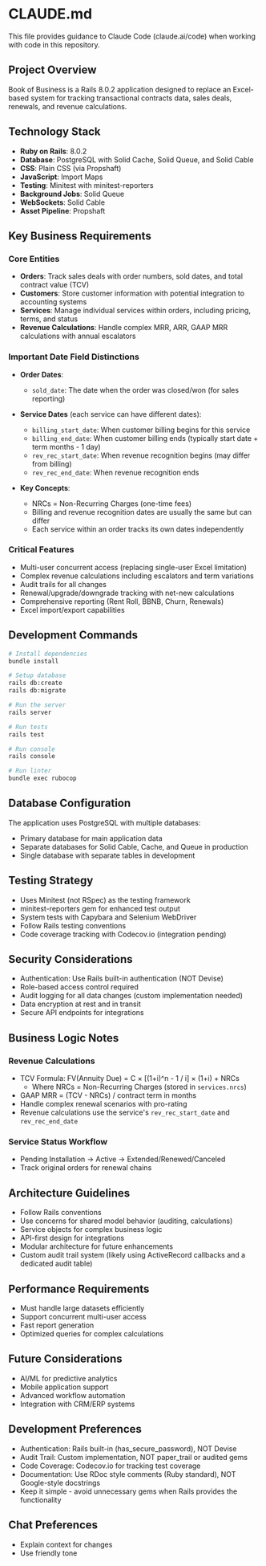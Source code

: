 # CLAUDE.md

This file provides guidance to Claude Code (claude.ai/code) when working with code in this repository.

## Project Overview

Book of Business is a Rails 8.0.2 application designed to replace an Excel-based system for tracking transactional contracts data, sales deals, renewals, and revenue calculations.

## Technology Stack

- **Ruby on Rails**: 8.0.2
- **Database**: PostgreSQL with Solid Cache, Solid Queue, and Solid Cable
- **CSS**: Plain CSS (via Propshaft)
- **JavaScript**: Import Maps
- **Testing**: Minitest with minitest-reporters
- **Background Jobs**: Solid Queue
- **WebSockets**: Solid Cable
- **Asset Pipeline**: Propshaft

## Key Business Requirements

### Core Entities

- **Orders**: Track sales deals with order numbers, sold dates, and total contract value (TCV)
- **Customers**: Store customer information with potential integration to accounting systems
- **Services**: Manage individual services within orders, including pricing, terms, and status
- **Revenue Calculations**: Handle complex MRR, ARR, GAAP MRR calculations with annual escalators

### Important Date Field Distinctions

- **Order Dates**:
  - `sold_date`: The date when the order was closed/won (for sales reporting)

- **Service Dates** (each service can have different dates):
  - `billing_start_date`: When customer billing begins for this service
  - `billing_end_date`: When customer billing ends (typically start date + term months - 1 day)
  - `rev_rec_start_date`: When revenue recognition begins (may differ from billing)
  - `rev_rec_end_date`: When revenue recognition ends
  
- **Key Concepts**:
  - NRCs = Non-Recurring Charges (one-time fees)
  - Billing and revenue recognition dates are usually the same but can differ
  - Each service within an order tracks its own dates independently

### Critical Features

- Multi-user concurrent access (replacing single-user Excel limitation)
- Complex revenue calculations including escalators and term variations
- Audit trails for all changes
- Renewal/upgrade/downgrade tracking with net-new calculations
- Comprehensive reporting (Rent Roll, BBNB, Churn, Renewals)
- Excel import/export capabilities

## Development Commands

```bash
# Install dependencies
bundle install

# Setup database
rails db:create
rails db:migrate

# Run the server
rails server

# Run tests
rails test

# Run console
rails console

# Run linter
bundle exec rubocop
```

## Database Configuration

The application uses PostgreSQL with multiple databases:

- Primary database for main application data
- Separate databases for Solid Cable, Cache, and Queue in production
- Single database with separate tables in development

## Testing Strategy

- Uses Minitest (not RSpec) as the testing framework
- minitest-reporters gem for enhanced test output
- System tests with Capybara and Selenium WebDriver
- Follow Rails testing conventions
- Code coverage tracking with Codecov.io (integration pending)

## Security Considerations

- Authentication: Use Rails built-in authentication (NOT Devise)
- Role-based access control required
- Audit logging for all data changes (custom implementation needed)
- Data encryption at rest and in transit
- Secure API endpoints for integrations

## Business Logic Notes

### Revenue Calculations

- TCV Formula: FV(Annuity Due) = C × [(1+i)^n - 1 / i] × (1+i) + NRCs
  - Where NRCs = Non-Recurring Charges (stored in `services.nrcs`)
- GAAP MRR = (TCV - NRCs) / contract term in months
- Handle complex renewal scenarios with pro-rating
- Revenue calculations use the service's `rev_rec_start_date` and `rev_rec_end_date`

### Service Status Workflow

- Pending Installation → Active → Extended/Renewed/Canceled
- Track original orders for renewal chains

## Architecture Guidelines

- Follow Rails conventions
- Use concerns for shared model behavior (auditing, calculations)
- Service objects for complex business logic
- API-first design for integrations
- Modular architecture for future enhancements
- Custom audit trail system (likely using ActiveRecord callbacks and a dedicated audit table)

## Performance Requirements

- Must handle large datasets efficiently
- Support concurrent multi-user access
- Fast report generation
- Optimized queries for complex calculations

## Future Considerations

- AI/ML for predictive analytics
- Mobile application support
- Advanced workflow automation
- Integration with CRM/ERP systems

## Development Preferences

- Authentication: Rails built-in (has_secure_password), NOT Devise
- Audit Trail: Custom implementation, NOT paper_trail or audited gems
- Code Coverage: Codecov.io for tracking test coverage
- Documentation: Use RDoc style comments (Ruby standard), NOT Google-style docstrings
- Keep it simple - avoid unnecessary gems when Rails provides the functionality

## Chat Preferences

- Explain context for changes
- Use friendly tone
